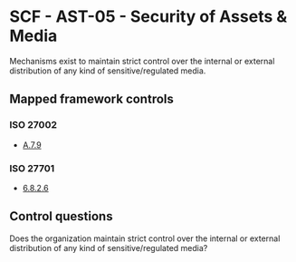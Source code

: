 # SCF - AST-05 - Security of Assets & Media
Mechanisms exist to maintain strict control over the internal or external distribution of any kind of sensitive/regulated media. 
## Mapped framework controls
### ISO 27002
- [A.7.9](../iso27002/a-7.md#a79)
  
### ISO 27701
- [6.8.2.6](../iso27701/6826.md)
  
## Control questions
Does the organization maintain strict control over the internal or external distribution of any kind of sensitive/regulated media? 
  